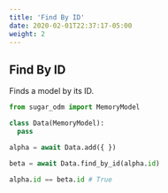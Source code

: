 ```yaml
---
title: 'Find By ID'
date: 2020-02-01T22:37:17-05:00
weight: 2
---
```


## Find By ID

Finds a model by its ID.

```python
from sugar_odm import MemoryModel

class Data(MemoryModel):
  pass

alpha = await Data.add({ })

beta = await Data.find_by_id(alpha.id)

alpha.id == beta.id # True
```
